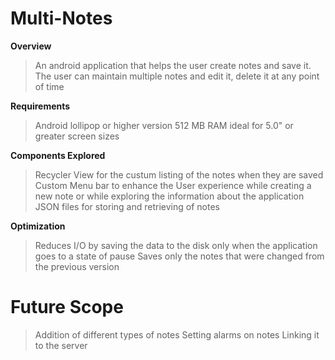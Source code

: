 Multi-Notes
===========

**Overview**
> An android application that helps the user create notes and save it. The user can maintain multiple notes and edit it, delete it at any point of time

**Requirements**
> Android lollipop or higher version
> 512 MB RAM
> ideal for 5.0" or greater screen sizes

**Components Explored**
> Recycler View for the custum listing of the notes when they are saved
> Custom Menu bar to enhance the User experience while creating a new note or while exploring the information about the application
> JSON files for storing and retrieving of notes

**Optimization**
> Reduces I/O by saving the data to the disk only when the application goes to a state of pause
> Saves only the notes that were changed from the previous version


Future Scope
============
> Addition of different types of notes
> Setting alarms on notes
> Linking it to the server


